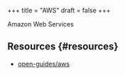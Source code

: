 +++
title = "AWS"
draft = false
+++

Amazon Web Services


## Resources {#resources}

-   [open-guides/aws](https://github.com/open-guides/og-aws)